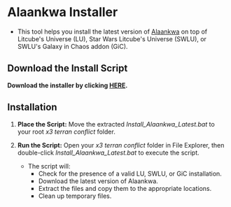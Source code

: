 # Alaankwa Installer

- This tool helps you install the latest version of [Alaankwa](https://github.com/temetvince/alaankwa) on top of Litcube's Universe (LU), Star Wars Litcube's Universe (SWLU), or SWLU's Galaxy in Chaos addon (GiC). 

## Download the Install Script

   **Download the installer by clicking [HERE](https://github.com/temetvince/alaankwa-installer/archive/refs/heads/main.zip "The equivalent of clicking the Code button then Download ZIP").**

## Installation

1. **Place the Script:**
   Move the extracted *Install_Alaankwa_Latest.bat* to your root *x3 terran conflict* folder.

2. **Run the Script:**
   Open your *x3 terran conflict* folder in File Explorer, then double-click *Install_Alaankwa_Latest.bat* to execute the script.
    - The script will:
      - Check for the presence of a valid LU, SWLU, or GiC installation.
      - Download the latest version of Alaankwa.
      - Extract the files and copy them to the appropriate locations.
      - Clean up temporary files.
